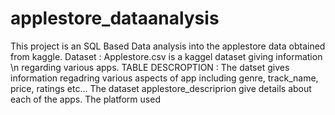 # applestore_dataanalysis
This project is an SQL Based Data analysis into the applestore data obtained from kaggle.
Dataset : Applestore.csv is a kaggel  dataset giving information \n regarding various apps.
TABLE DESCROPTION : The datset gives information regadring various aspects of app including genre, track_name, price, ratings etc...
The dataset applestore_descriprion give details about each of the apps.
The platform used
